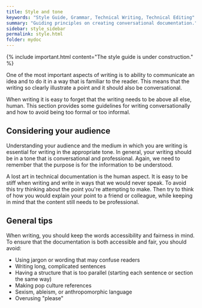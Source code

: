 ```yaml
---
title: Style and tone
keywords: "Style Guide, Grammar, Technical Writing, Technical Editing"
summary: "Guiding principles on creating conversational documentation."
sidebar: style_sidebar
permalink: style.html
folder: mydoc
---
```


{% include important.html content="The style guide is under construction." %}

One of the most important aspects of writing is to ability to communicate an idea and to do it in a way that is familiar to the reader. This means that the writing so clearly illustrate a point and it should also be conversational.

When writing it is easy to forget that the writing needs to be above all else, human. This section provides some guidelines for writing conversationally and how to avoid being too formal or too informal.

## Considering your audience

Understanding your audience and the medium in which you are writing is essential for writing in the appropriate tone. In general, your writing should be in a tone that is conversational and professional. Again, we need to remember that the purpose is for the information to be understood.

A lost art in technical documentation is the human aspect. It is easy to be stiff when writing and write in ways that we would never speak. To avoid this try thinking about the point you're attempting to make. Then try to think of how you would explain your point to a friend or colleague, while keeping in mind that the content still needs to be professional.

## General tips

When writing, you should keep the words accessibility and fairness in mind. To ensure that the documentation is both accessible and fair, you should avoid:

* Using jargon or wording that may confuse readers
* Writing long, complicated sentences
* Having a structure that is too parallel (starting each sentence or section the same way)
* Making pop culture references
* Sexism, ableism, or anthropomorphic language
* Overusing "please"

